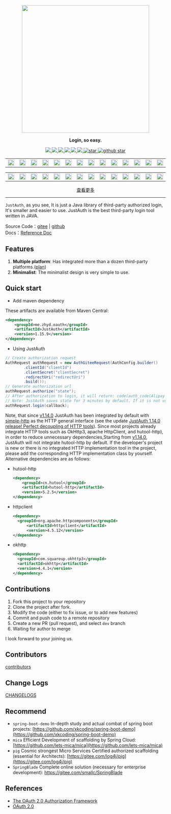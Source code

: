 <p align="center">
	<a href="https://justauth.wiki"><img src="https://gitee.com/yadong.zhang/static/raw/master/JustAuth/Justauth.png" width="400"></a>
</p>
<p align="center">
	<strong>Login, so easy.</strong>
</p>
<p align="center">
	<a target="_blank" href="https://search.maven.org/search?q=JustAuth">
		<img src="https://img.shields.io/badge/Maven%20Central-1.15.9-blue" ></img>
	</a>
	<a target="_blank" href="https://gitee.com/yadong.zhang/JustAuth/blob/master/LICENSE">
		<img src="https://img.shields.io/apm/l/vim-mode.svg?color=yellow" ></img>
	</a>
	<a target="_blank" href="https://www.oracle.com/technetwork/java/javase/downloads/index.html">
		<img src="https://img.shields.io/badge/JDK-1.8+-green.svg" ></img>
	</a>
	<a target="_blank" href="https://apidoc.gitee.com/yadong.zhang/JustAuth/" title="API文档">
		<img src="https://img.shields.io/badge/Api%20Docs-1.15.9-orange" ></img>
	</a>
	<a target="_blank" href="https://justauth.wiki" title="参考文档">
		<img src="https://img.shields.io/badge/Docs-latest-blueviolet.svg" ></img>
	</a>
	<a href="https://codecov.io/gh/justauth/JustAuth">
		<img src="https://codecov.io/gh/justauth/JustAuth/branch/master/graph/badge.svg?token=zYiAqd9aFz" />
	</a>
	<a href='https://gitee.com/yadong.zhang/JustAuth/stargazers'>
	  <img src='https://gitee.com/yadong.zhang/JustAuth/badge/star.svg?theme=gvp' alt='star'></img>
	</a>
	<a target="_blank" href='https://github.com/zhangyd-c/JustAuth'>
		<img src="https://img.shields.io/github/stars/zhangyd-c/JustAuth.svg?style=social" alt="github star"></img>
	</a>
</p>

<center>
    <table>
        <tr>
            <td align="center" width="200"><img src="https://gitee.com/yadong.zhang/static/raw/master/JustAuth/gitee.png" width="20"></td>
            <td align="center" width="200"><img src="https://gitee.com/yadong.zhang/static/raw/master/JustAuth/github.png" width="20"></td>
            <td align="center" width="200"><img src="https://gitee.com/yadong.zhang/static/raw/master/JustAuth/weibo.png" width="20"></td>
            <td align="center" width="200"><img src="https://gitee.com/yadong.zhang/static/raw/master/JustAuth/dingtalk.png" width="20"></td>
            <td align="center" width="200"><img src="https://gitee.com/yadong.zhang/static/raw/master/JustAuth/baidu.png" width="20"></td>
            <td align="center" width="200"><img src="https://gitee.com/yadong.zhang/static/raw/master/JustAuth/coding.png" width="20"></td>
            <td align="center" width="200"><img src="https://gitee.com/yadong.zhang/static/raw/master/JustAuth/tencentCloud.png" width="20"></td>
            <td align="center" width="200"><img src="https://gitee.com/yadong.zhang/static/raw/master/JustAuth/oschina.png" width="20"></td>
            <td align="center" width="200"><img src="https://gitee.com/yadong.zhang/static/raw/master/JustAuth/alipay.png" width="20"></td>
            <td align="center" width="200"><img src="https://gitee.com/yadong.zhang/static/raw/master/JustAuth/qq.png" width="20"></td>
            <td align="center" width="200"><img src="https://gitee.com/yadong.zhang/static/raw/master/JustAuth/wechat.png" width="20" title="微信开放平台"></td>
            <td align="center" width="200"><img src="https://gitee.com/yadong.zhang/static/raw/master/JustAuth/taobao.png" width="20"></td>
            <td align="center" width="200"><img src="https://gitee.com/yadong.zhang/static/raw/master/JustAuth/google.png" width="20"></td>
            <td align="center" width="200"><img src="https://gitee.com/yadong.zhang/static/raw/master/JustAuth/facebook.png" width="20"></td>
            <td align="center" width="200"><img src="https://gitee.com/yadong.zhang/static/raw/master/JustAuth/douyin.png" width="20"></td>
        </tr>
    </table>
    <table>
        <tr>
            <td align="center" width="200"><img src="https://gitee.com/yadong.zhang/static/raw/master/JustAuth/linkedin.png" width="20"></td>
            <td align="center" width="200"><img src="https://gitee.com/yadong.zhang/static/raw/master/JustAuth/microsoft.png" width="20"></td>
            <td align="center" width="200"><img src="https://gitee.com/yadong.zhang/static/raw/master/JustAuth/mi.png" width="20"></td>
            <td align="center" width="200"><img src="https://gitee.com/yadong.zhang/static/raw/master/JustAuth/toutiao.png" width="20"></td>
            <td align="center" width="200"><img src="https://gitee.com/yadong.zhang/static/raw/master/JustAuth/teambition.png" width="20"></td>
            <td align="center" width="200"><img src="https://gitee.com/yadong.zhang/static/raw/master/JustAuth/renren.png" width="20"></td>
            <td align="center" width="200"><img src="https://gitee.com/yadong.zhang/static/raw/master/JustAuth/pinterest.png" width="20"></td>
            <td align="center" width="200"><img src="https://gitee.com/yadong.zhang/static/raw/master/JustAuth/stackoverflow.png" width="20"></td>
            <td align="center" width="200"><img src="https://gitee.com/yadong.zhang/static/raw/master/JustAuth/huawei.png" width="20"></td>
            <td align="center" width="200"><img src="https://gitee.com/yadong.zhang/static/raw/master/JustAuth/wechat.png" width="20" title="微信企业版"></td>
            <td align="center" width="200"><img src="https://gitee.com/yadong.zhang/static/raw/master/JustAuth/csdn.png" width="20"></td>
            <td align="center" width="200"><img src="https://gitee.com/yadong.zhang/static/raw/master/JustAuth/kujiale.png" width="20"></td>
            <td align="center" width="200"><img src="https://gitee.com/yadong.zhang/static/raw/master/JustAuth/gitlab.png" width="20"></td>
            <td align="center" width="200"><img src="https://gitee.com/yadong.zhang/static/raw/master/JustAuth/meituan.png" width="20"></td>
            <td align="center" width="200"><img src="https://gitee.com/yadong.zhang/static/raw/master/JustAuth/eleme.png" width="20"></td>
            <td align="center" width="200"><img src="https://gitee.com/yadong.zhang/static/raw/master/JustAuth/twitter.png" width="20"></td>
        </tr>
    </table>
    <center><a href="https://justauth.wiki" target="_blank">查看更多</a></center>
</center>

-------------------------------------------------------------------------------



`JustAuth`, as you see, It is just a Java library of third-party authorized login, It's smaller and easier to use. JustAuth is the best third-party login tool written in JAVA.

Source Code：[gitee](https://gitee.com/yadong.zhang/JustAuth) | [github](https://github.com/zhangyd-c/JustAuth)    
Docs：[Reference Doc](https://justauth.wiki)

## Features

1. **Multiple platform**: Has integrated more than a dozen third-party platforms.([plan](https://gitee.com/yadong.zhang/JustAuth/issues/IUGRK))
2. **Minimalist**: The minimalist design is very simple to use.

## Quick start

- Add maven dependency

These artifacts are available from Maven Central:
```xml
<dependency>
    <groupId>me.zhyd.oauth</groupId>
    <artifactId>JustAuth</artifactId>
    <version>1.15.9</version>
</dependency>
```
- Using JustAuth
```java
// Create authorization request
AuthRequest authRequest = new AuthGiteeRequest(AuthConfig.builder()
        .clientId("clientId")
        .clientSecret("clientSecret")
        .redirectUri("redirectUri")
        .build());
// Generate authorization url
authRequest.authorize("state");
// After authorization to login, it will return: code(auth_code(Alipay only)),state, After version 1.8.0, you can use the AuthCallback as a parameter to the callback interface
// Note: JustAuth saves state for 3 minutes by default. If it is not used within 3 minutes, the expired state will be cleared automatically.
authRequest.login(callback);
```

Note, that since [v1.14.0](https://gitee.com/yadong.zhang/JustAuth/releases/v1.14.0) JustAuth has been integrated by default with [simple-http](https://github.com/xkcoding/simple-http) as the HTTP general interface (see the update [JustAuth 1.14.0 release! Perfect decoupling of HTTP tools](https://mp.weixin.qq.com/s?__biz=MzA3NDk3OTIwMg==&mid=2450633197&idx=1&sn=11e625b307db62b2f1c4e82f7744b2a2&chksm=88929300bfe51a16562b45592a264482ae2c74c6dbfa4a3aa9611ad4fea4a9be5b1f0545527d&token=1093833287&lang=zh_CN#rd)). Since most projects already integrate HTTP tools such as OkHttp3, apache HttpClient, and hutool-http), in order to reduce unnecessary dependencies,Starting from [v1.14.0](https://gitee.com/yadong.zhang/JustAuth/releases/v1.14.0), JustAuth will not integrate hutool-http by default. If the developer's project is new or there is no integrated HTTP implementation tool in the project, please add the corresponding HTTP implementation class by yourself. Alternative dependencies are as follows:


- hutool-http

  ```xml
  <dependency>
      <groupId>cn.hutool</groupId>
      <artifactId>hutool-http</artifactId>
      <version>5.2.5</version>
  </dependency>
  ```

- httpclient

  ```xml
  <dependency>
  	<groupId>org.apache.httpcomponents</groupId>
    	<artifactId>httpclient</artifactId>
    	<version>4.5.12</version>
  </dependency>
  ```

- okhttp

  ```xml
  <dependency>
    <groupId>com.squareup.okhttp3</groupId>
    <artifactId>okhttp</artifactId>
    <version>4.4.1</version>
  </dependency>
  ```

## Contributions

1. Fork this project to your repository
2. Clone the project after fork.
3. Modify the code (either to fix issue, or to add new features)
4. Commit and push code to a remote repository
5. Create a new PR (pull request), and select `dev` branch
6. Waiting for author to merge

I look forward to your joining us.


## Contributors

[contributors](https://justauth.wiki/contributors.html)

## Change Logs

[CHANGELOGS](https://justauth.wiki/update.html)

## Recommend

- `spring-boot-demo` In-depth study and actual combat of spring boot projects: [https://github.com/xkcoding/spring-boot-demo](https://github.com/xkcoding/spring-boot-demo)
- `mica` Efficient Development of scaffolding by Spring Cloud: [https://github.com/lets-mica/mica](https://github.com/lets-mica/mica)
- `pig` Cosmic strongest Micro Services Certified authorized scaffolding (essential for Architects): [https://gitee.com/log4j/pig](https://gitee.com/log4j/pig)
- `SpringBlade` Complete online solution (necessary for enterprise development): https://gitee.com/smallc/SpringBlade

## References

- [The OAuth 2.0 Authorization Framework](https://tools.ietf.org/html/rfc6749)
- [OAuth 2.0](https://oauth.net/2/)
